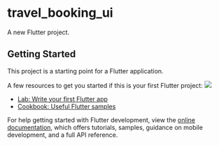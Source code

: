 # travel_booking_ui

A new Flutter project.

## Getting Started

This project is a starting point for a Flutter application.

A few resources to get you started if this is your first Flutter project:
<img src='https://cdn.dribbble.com/users/2137652/screenshots/6510521/travel_app__background_.png' >

- [Lab: Write your first Flutter app](https://docs.flutter.dev/get-started/codelab)
- [Cookbook: Useful Flutter samples](https://docs.flutter.dev/cookbook)

For help getting started with Flutter development, view the
[online documentation](https://docs.flutter.dev/), which offers tutorials,
samples, guidance on mobile development, and a full API reference.
